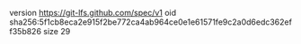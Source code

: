 version https://git-lfs.github.com/spec/v1
oid sha256:5f1cb8eca2e915f2be772ca4ab964ce0e1e61571fe9c2a0d6edc362eff35b826
size 29
